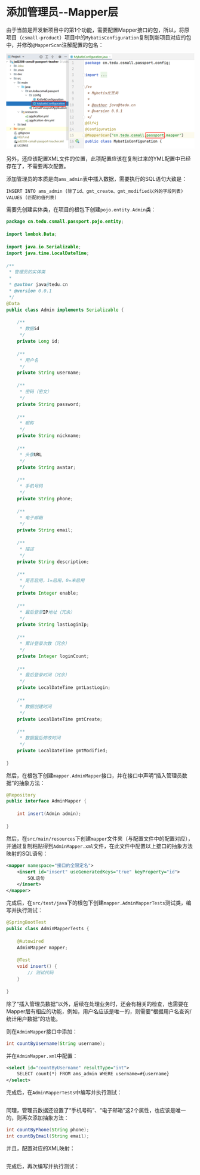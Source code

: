 # 添加管理员--Mapper层

由于当前是开发新项目中的第1个功能，需要配置Mapper接口的包，所以，将原项目（`csmall-product`）项目中的`MybatisConfiguration`复制到新项目对应的包中，并修改`@MapperScan`注解配置的包名：

![image-20221208162832083](images/image-20221208162832083.png)

另外，还应该配置XML文件的位置，此项配置应该在复制过来的YML配置中已经存在了，不需要再次配置。

添加管理员的本质是向`ams_admin`表中插入数据，需要执行的SQL语句大致是：

```mysql
INSERT INTO ams_admin (除了id、gmt_create、gmt_modified以外的字段列表) VALUES (匹配的值列表)
```

需要先创建实体类，在项目的根包下创建`pojo.entity.Admin`类：

```java
package cn.tedu.csmall.passport.pojo.entity;

import lombok.Data;

import java.io.Serializable;
import java.time.LocalDateTime;

/**
 * 管理员的实体类
 *
 * @author java@tedu.cn
 * @version 0.0.1
 */
@Data
public class Admin implements Serializable {

    /**
     * 数据id
     */
    private Long id;

    /**
     * 用户名
     */
    private String username;

    /**
     * 密码（密文）
     */
    private String password;

    /**
     * 昵称
     */
    private String nickname;

    /**
     * 头像URL
     */
    private String avatar;

    /**
     * 手机号码
     */
    private String phone;

    /**
     * 电子邮箱
     */
    private String email;

    /**
     * 描述
     */
    private String description;

    /**
     * 是否启用，1=启用，0=未启用
     */
    private Integer enable;

    /**
     * 最后登录IP地址（冗余）
     */
    private String lastLoginIp;

    /**
     * 累计登录次数（冗余）
     */
    private Integer loginCount;

    /**
     * 最后登录时间（冗余）
     */
    private LocalDateTime gmtLastLogin;

    /**
     * 数据创建时间
     */
    private LocalDateTime gmtCreate;

    /**
     * 数据最后修改时间
     */
    private LocalDateTime gmtModified;

}
```

然后，在根包下创建`mapper.AdminMapper`接口，并在接口中声明“插入管理员数据”的抽象方法：

```java
@Repository
public interface AdminMapper {
    
    int insert(Admin admin);
    
}
```

然后，在`src/main/resources`下创建`mapper`文件夹（与配置文件中的配置对应），并通过复制粘贴得到`AdminMapper.xml`文件，在此文件中配置以上接口的抽象方法映射的SQL语句：

```xml
<mapper namespace="接口的全限定名">
	<insert id="insert" useGeneratedKeys="true" keyProperty="id">
    	SQL语句
    </insert>
</mapper>
```

完成后，在`src/test/java`下的根包下创建`mapper.AdminMapperTests`测试类，编写并执行测试：

```java
@SpringBootTest
public class AdminMapperTests {
    
    @Autowired
    AdminMapper mapper;
    
    @Test
    void insert() {
        // 测试代码
    }
    
}
```

除了“插入管理员数据”以外，后续在处理业务时，还会有相关的检查，也需要在Mapper层有相应的功能，例如，用户名应该是唯一的，则需要“根据用户名查询/统计用户数据”的功能。

则在`AdminMapper`接口中添加：

```java
int countByUsername(String username);
```

并在`AdminMapper.xml`中配置：

```xml
<select id="countByUsername" resultType="int">
    SELECT count(*) FROM ams_admin WHERE username=#{username}
</select>
```

完成后，在`AdminMapperTests`中编写并执行测试：

```java

```

同理，管理员数据还设置了“手机号码”、“电子邮箱”这2个属性，也应该是唯一的，则再次添加抽象方法：

```java
int countByPhone(String phone);
int countByEmail(String email);
```

并且，配置对应的XML映射：

```xml

```

完成后，再次编写并执行测试：

```java

```











